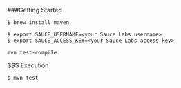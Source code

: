 ###Getting Started

```
$ brew install maven
```
```
$ export SAUCE_USERNAME=<your Sauce Labs username>
$ export SAUCE_ACCESS_KEY=<your Sauce Labs access key>
```

```
mvn test-compile
```

$$$ Execution

```
$ mvn test
```

